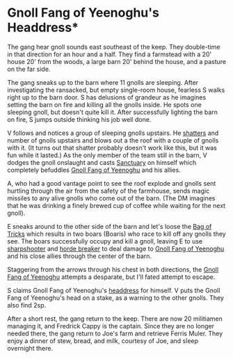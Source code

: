 # Gnoll Fang of Yeenoghu's Headdress*

The gang hear gnoll sounds east southeast of the keep.
They double-time in that direction for an hour and a half.
They find a farmstead with a 20' house 20' from the woods, 
a large barn 20' behind the house, and a pasture on the far side.

The gang sneaks up to the barn where 11 gnolls are sleeping. 
After investigating the ransacked, but empty single-room house, 
fearless S walks right up to the barn door.
S has delusions of grandeur as he imagines setting the barn on fire and killing
all the gnolls inside. 
He spots one sleeping gnoll, but doesn't quite kill it.
After successfully lighting the barn on fire, 
S jumps outside thinking his job well done.

V follows and notices a group of sleeping gnolls upstairs.
He [shatters](http://engl393-dnd5th.wikia.com/wiki/Shatter) and number of gnolls
upstairs and blows out a the roof with a couple of gnolls with it.
(It turns out that shatter probably doesn't work like this, 
but it was fun while it lasted.)
As the only member of the team still in the barn,
V dodges the gnoll onslaught and casts 
[Sanctuary](https://roll20.net/compendium/dnd5e/Sanctuary#content) on himself
which completely befuddles 
[Gnoll Fang of Yeenoghu](https://d1u5p3l4wpay3k.cloudfront.net/neverwinter_gamepedia/thumb/d/dd/Fang_of_Yeenoghu.png/280px-Fang_of_Yeenoghu.png?version=ead930a369ced1188faa38fd1a303e67)
and his allies.

A, who had a good vantage point to see the roof explode and gnolls sent
hurtling through the air from the safety of the farmhouse, 
sends magic missiles to any alive gnolls who come out of the barn.
(The DM imagines that he was drinking a finely brewed cup of coffee while 
waiting for the next gnoll). 

E sneaks around to the other side of the barn and let's loose the 
[Bag of Tricks](https://roll20.net/compendium/dnd5e/Bag%20of%20Tricks#content)
which results in two boars (Boaris) who race to kill off any gnolls they see. 
The boars successfully occupy and kill a gnoll, 
leaving E to use 
[sharpshooter](http://engl393-dnd5th.wikia.com/wiki/Feats) and 
[horde breaker](https://roll20.net/compendium/dnd5e/Ranger#toc_23) to 
deal damage to 
[Gnoll Fang of Yeenoghu](https://d1u5p3l4wpay3k.cloudfront.net/neverwinter_gamepedia/thumb/d/dd/Fang_of_Yeenoghu.png/280px-Fang_of_Yeenoghu.png?version=ead930a369ced1188faa38fd1a303e67)
and his close allies 
through the center of the barn.

Staggering from the arrows through his chest in both directions, the 
[Gnoll Fang of Yeenoghu](https://d1u5p3l4wpay3k.cloudfront.net/neverwinter_gamepedia/thumb/d/dd/Fang_of_Yeenoghu.png/280px-Fang_of_Yeenoghu.png?version=ead930a369ced1188faa38fd1a303e67)
attempts a desparate, but I'll fated attempt to escape. 

S claims Gnoll Fang of Yeenoghu's 
[headdress](https://previews.123rf.com/images/stylishtramp/stylishtramp1305/stylishtramp130500751/19786450-native-american-indian-chief-headdress-indian-chief-mascot-indian-tribal-headdress-indian-headdress-.jpg) 
for himself.
V puts the Gnoll Fang of Yeenoghu's head on a stake, as a warning to the other gnolls.
They also find 2sp.

After a short rest, the gang return to the keep.
There are now 20 militiamen managing it, and Fredrick Cappy is the captain.
Since they are no longer needed there,
the gang return to Joe's farm and retrieve Ferris Muler.
They enjoy a dinner of stew, bread, and milk, courtesy of Joe,
and sleep overnight there.
